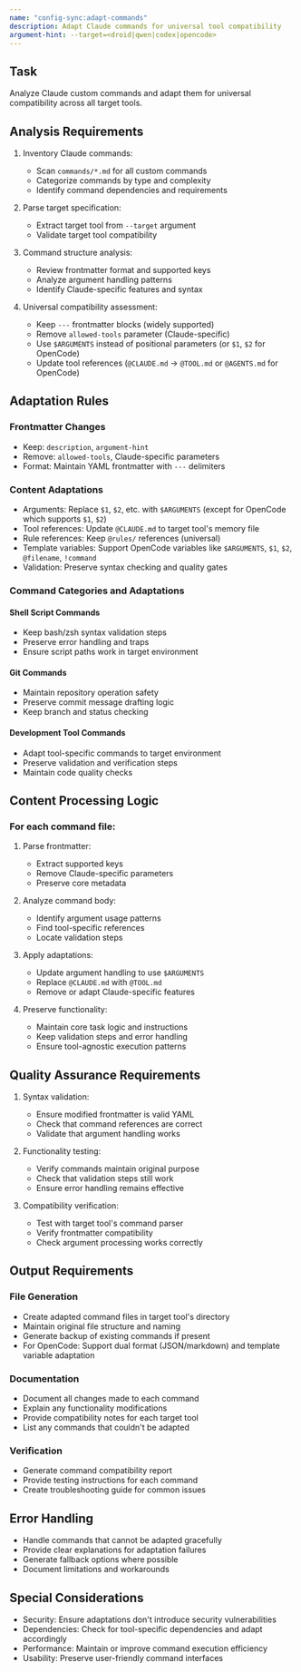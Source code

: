 ```yaml
---
name: "config-sync:adapt-commands"
description: Adapt Claude commands for universal tool compatibility
argument-hint: --target=<droid|qwen|codex|opencode>
---
```


## Task
Analyze Claude custom commands and adapt them for universal compatibility across all target tools.

## Analysis Requirements
1. Inventory Claude commands:
   - Scan `commands/*.md` for all custom commands
   - Categorize commands by type and complexity
   - Identify command dependencies and requirements

2. Parse target specification:
   - Extract target tool from `--target` argument
   - Validate target tool compatibility

3. Command structure analysis:
   - Review frontmatter format and supported keys
   - Analyze argument handling patterns
   - Identify Claude-specific features and syntax

4. Universal compatibility assessment:
   - Keep `---` frontmatter blocks (widely supported)
   - Remove `allowed-tools` parameter (Claude-specific)
   - Use `$ARGUMENTS` instead of positional parameters (or `$1`, `$2` for OpenCode)
   - Update tool references (`@CLAUDE.md` → `@TOOL.md` or `@AGENTS.md` for OpenCode)

## Adaptation Rules

### Frontmatter Changes
- Keep: `description`, `argument-hint`
- Remove: `allowed-tools`, Claude-specific parameters
- Format: Maintain YAML frontmatter with `---` delimiters

### Content Adaptations
- Arguments: Replace `$1`, `$2`, etc. with `$ARGUMENTS` (except for OpenCode which supports `$1`, `$2`)
- Tool references: Update `@CLAUDE.md` to target tool's memory file
- Rule references: Keep `@rules/` references (universal)
- Template variables: Support OpenCode variables like `$ARGUMENTS`, `$1`, `$2`, `@filename`, `!command`
- Validation: Preserve syntax checking and quality gates

### Command Categories and Adaptations

#### Shell Script Commands
- Keep bash/zsh syntax validation steps
- Preserve error handling and traps
- Ensure script paths work in target environment

#### Git Commands
- Maintain repository operation safety
- Preserve commit message drafting logic
- Keep branch and status checking

#### Development Tool Commands
- Adapt tool-specific commands to target environment
- Preserve validation and verification steps
- Maintain code quality checks

## Content Processing Logic

### For each command file:
1. Parse frontmatter:
   - Extract supported keys
   - Remove Claude-specific parameters
   - Preserve core metadata

2. Analyze command body:
   - Identify argument usage patterns
   - Find tool-specific references
   - Locate validation steps

3. Apply adaptations:
   - Update argument handling to use `$ARGUMENTS`
   - Replace `@CLAUDE.md` with `@TOOL.md`
   - Remove or adapt Claude-specific features

4. Preserve functionality:
   - Maintain core task logic and instructions
   - Keep validation steps and error handling
   - Ensure tool-agnostic execution patterns

## Quality Assurance Requirements
1. Syntax validation:
   - Ensure modified frontmatter is valid YAML
   - Check that command references are correct
   - Validate that argument handling works

2. Functionality testing:
   - Verify commands maintain original purpose
   - Check that validation steps still work
   - Ensure error handling remains effective

3. Compatibility verification:
   - Test with target tool's command parser
   - Verify frontmatter compatibility
   - Check argument processing works correctly

## Output Requirements

### File Generation
- Create adapted command files in target tool's directory
- Maintain original file structure and naming
- Generate backup of existing commands if present
- For OpenCode: Support dual format (JSON/markdown) and template variable adaptation

### Documentation
- Document all changes made to each command
- Explain any functionality modifications
- Provide compatibility notes for each target tool
- List any commands that couldn't be adapted

### Verification
- Generate command compatibility report
- Provide testing instructions for each command
- Create troubleshooting guide for common issues

## Error Handling
- Handle commands that cannot be adapted gracefully
- Provide clear explanations for adaptation failures
- Generate fallback options where possible
- Document limitations and workarounds

## Special Considerations
- Security: Ensure adaptations don't introduce security vulnerabilities
- Dependencies: Check for tool-specific dependencies and adapt accordingly
- Performance: Maintain or improve command execution efficiency
- Usability: Preserve user-friendly command interfaces